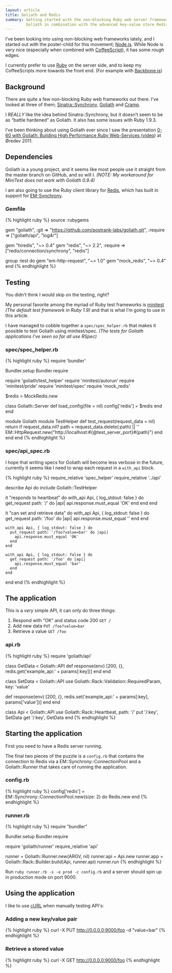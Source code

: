 ```yaml
---
layout: article
title: Goliath and Redis
summary: Getting started with the non-blocking Ruby web server framework
         Goliath in combination with the advanced key-value store Redis.
---
```

I’ve been looking into using non-blocking web frameworks lately, and I started
out with the poster-child for this movement; [Node.js](http://nodejs.org/).
While Node is very nice (especially when combined with
[CoffeeScript](http://coffeescript.org/)), it has some *rough* edges.

I currently prefer to use [Ruby](http://ruby-lang.org/) on the server side,
and to keep my CoffeeScripts more towards the front end. (For example
with [Backbone.js](http://documentcloud.github.com/backbone/))

## Background

There are quite a few non-blocking Ruby web frameworks out there.
I’ve looked at three of them;
[Sinatra::Synchrony](http://kyledrake.net/sinatra-synchrony/),
[Goliath](http://goliath.io/) and [Cramp](http://cramp.in/).

I *REALLY* like the idea behind Sinatra::Synchrony, but it doesn’t seem
to be as “battle hardened” as Goliath. It also has some issues
with Ruby 1.9.3.

I’ve been thinking about using Goliath ever since I saw the presentation
[0-60 with Goliath: Building High Performance Ruby Web-Services
](http://www.slideshare.net/igrigorik/060-with-goliath-high-performance-web-services)
([video](http://confreaks.net/videos/653)) at Øredev 2011.

## Dependencies

Goliath is a young project, and it seems like most people use it straight
from the master branch on GitHub, and so will I. *(NOTE: My workaround 
for MiniTest does not work with Goliath 0.9.4)*

I am also going to use the Ruby client library for [Redis](http://redis.io/),
which has built in support for
[EM-Synchrony](https://github.com/igrigorik/em-synchrony).

### Gemfile

{% highlight ruby %}
source :rubygems

gem "goliath",
    :git => "https://github.com/postrank-labs/goliath.git",
    :require => ["goliath/api", "log4r"]

gem "hiredis", "~> 0.4"
gem "redis",   "~> 2.2",
    :require => ["redis/connection/synchrony", "redis"]

group :test do
  gem "em-http-request", "~> 1.0"
  gem "mock_redis", "~> 0.4"
end
{% endhighlight %}

## Testing

You didn’t think I would skip on the testing, right?

My personal favorite among the myriad of Ruby test frameworks is
[minitest](https://github.com/seattlerb/minitest)
*(The default test framework in Ruby 1.9)* and that is
what I’m going to use in this article.

I have managed to cobble together a `spec/spec_helper.rb` that makes it
possible to test Goliath using minitest/spec.
*(The tests for Goliath applications I’ve seen so far all use RSpec)*

### spec/spec_helper.rb

{% highlight ruby %}
require 'bundler'

Bundler.setup
Bundler.require

require 'goliath/test_helper'
require 'minitest/autorun'
require 'minitest/pride'
require 'minitest/spec'
require 'mock_redis'

$redis = MockRedis.new

class Goliath::Server
  def load_config(file = nil)
    config['redis'] = $redis
  end
end

module Goliath
  module TestHelper
    def test_request(request_data = nil)
      return if request_data.nil?
      path = request_data.delete(:path) || ''
      EM::HttpRequest.new("http://localhost:#{@test_server_port}#{path}")
    end
  end
end
{% endhighlight %}

### spec/api_spec.rb

I hope that writing specs for Goliath will become less verbose in the
future, currently it seems like I need to wrap each request in a
`with_api` block.

{% highlight ruby %}
require_relative 'spec_helper'
require_relative '../api'

describe Api do
  include Goliath::TestHelper

  it "responds to heartbeat" do
    with_api Api, { log_stdout: false } do
      get_request path: '/' do |api|
        api.response.must_equal 'OK'
      end
    end
  end

  it "can set and retrieve data" do
    with_api Api, { log_stdout: false } do
      get_request path: '/foo' do |api|
        api.response.must_equal ''
      end
    end

    with_api Api, { log_stdout: false } do
      put_request path: '/foo?value=bar' do |api|
        api.response.must_equal 'OK'
      end
    end

    with_api Api, { log_stdout: false } do
      get_request path: '/foo' do |api|
        api.response.must_equal 'bar'
      end
    end
  end
end
{% endhighlight %}

## The application

This is a _very_ simple API, it can only do three things:

 1. Respond with “OK” and status code 200 `GET /`
 2. Add new data `PUT /foo?value=bar`
 3. Retrieve a value `GET /foo`

### api.rb

{% highlight ruby %}
require 'goliath/api'

class GetData < Goliath::API
  def response(env)
    [200, {}, redis.get('example_api:' + params[:key])]
  end
end

class SetData < Goliath::API
  use Goliath::Rack::Validation::RequiredParam, key: 'value'

  def response(env)
    [200, {}, redis.set('example_api:' + params[:key], params['value'])]
  end
end

class Api < Goliath::API
  use Goliath::Rack::Heartbeat, path: '/'
  put '/:key', SetData
  get '/:key', GetData
end
{% endhighlight %} 

## Starting the application

First you need to have a Redis server running.

The final two pieces of the puzzle is a `config.rb` that contains the connection to Redis via a
EM::Synchrony::ConnectionPool and a Goliath::Runner that takes care of running the application.

### config.rb

{% highlight ruby %}
config['redis'] = EM::Synchrony::ConnectionPool.new(size: 2) do
  Redis.new
end
{% endhighlight %} 

### runner.rb

{% highlight ruby %}
require "bundler"

Bundler.setup
Bundler.require

require 'goliath/runner'
require_relative 'api'

runner = Goliath::Runner.new(ARGV, nil)
runner.api = Api.new
runner.app = Goliath::Rack::Builder.build(Api, runner.api)
runner.run
{% endhighlight %}


Run `ruby runner.rb -s -e prod -c config.rb` and a server should spin up in production mode on port 9000.

## Using the application

I like to use [cURL](http://curl.haxx.se/) when manually testing API's:

### Adding a new key/value pair

{% highlight ruby %}
curl -X PUT http://0.0.0.0:9000/foo -d "value=bar"
{% endhighlight %}

### Retrieve a stored value

{% highlight ruby %}
curl -X GET http://0.0.0.0:9000/foo
{% endhighlight %}
